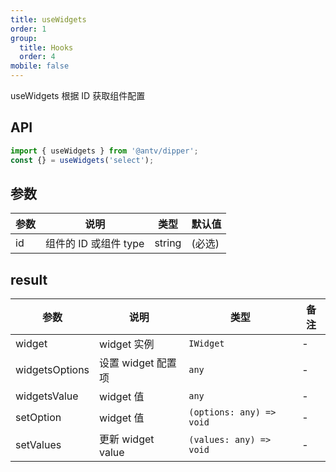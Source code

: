 ```yaml
---
title: useWidgets
order: 1
group:
  title: Hooks
  order: 4
mobile: false
---
```


useWidgets 根据 ID 获取组件配置

## API

```ts pure
import { useWidgets } from '@antv/dipper';
const {} = useWidgets('select');
```

## 参数

| 参数 | 说明                  | 类型   | 默认值 |
| ---- | --------------------- | ------ | ------ |
| id   | 组件的 ID 或组件 type | string | (必选) |

## result

| 参数           | 说明               | 类型                     | 备注 |
| -------------- | ------------------ | ------------------------ | ---- |
| widget         | widget 实例        | `IWidget`                | -    |
| widgetsOptions | 设置 widget 配置项 | `any`                    | -    |
| widgetsValue   | widget 值          | `any`                    | -    |
| setOption      | widget 值          | `(options: any) => void` | -    |
| setValues      | 更新 widget value  | `(values: any) => void`  | -    |
